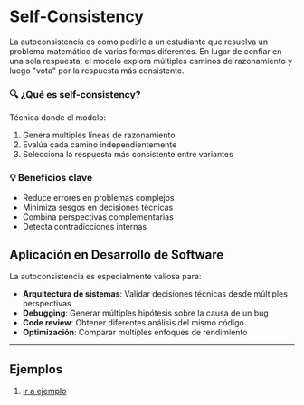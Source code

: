 # Self-Consistency

La autoconsistencia es como pedirle a un estudiante que resuelva un problema matemático de varias formas diferentes. En lugar de confiar en una sola respuesta, el modelo explora múltiples caminos de razonamiento y luego "vota" por la respuesta más consistente.


### 🔍 ¿Qué es self-consistency?
Técnica donde el modelo:
1. Genera múltiples líneas de razonamiento
2. Evalúa cada camino independientemente
3. Selecciona la respuesta más consistente entre variantes

### 💡 Beneficios clave
- Reduce errores en problemas complejos
- Minimiza sesgos en decisiones técnicas
- Combina perspectivas complementarias
- Detecta contradicciones internas


## Aplicación en Desarrollo de Software

La autoconsistencia es especialmente valiosa para:
- **Arquitectura de sistemas**: Validar decisiones técnicas desde múltiples perspectivas
- **Debugging**: Generar múltiples hipótesis sobre la causa de un bug
- **Code review**: Obtener diferentes análisis del mismo código
- **Optimización**: Comparar múltiples enfoques de rendimiento
----

## Ejemplos
1.  [ir a ejemplo](./example-self/example1.md)